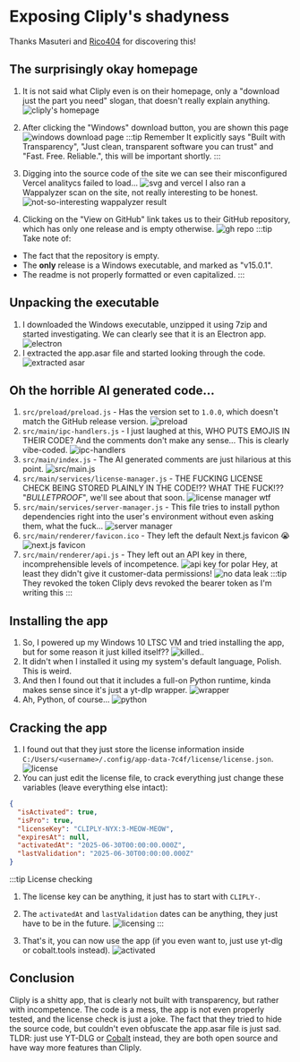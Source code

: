 # Exposing Cliply's shadyness
Thanks Masuteri and [Rico404](https://rico040.su/) for discovering this!

## The surprisingly okay homepage
1. It is not said what Cliply even is on their homepage, only a "download just the part you need" slogan, that doesn't really explain anything.
![cliply's homepage](.cliply/image.webp)

2. After clicking the "Windows" download button, you are shown this page
![windows download page](.cliply/image-1.webp)
:::tip Remember
It explicitly says "Built with Transparency", "Just clean, transparent software you can trust" and "Fast. Free. Reliable.", this will be important shortly.
:::

3. Digging into the source code of the site we can see their misconfigured Vercel analitycs failed to load...
![svg and vercel](.cliply/image-2.webp)
I also ran a Wappalyzer scan on the site, not really interesting to be honest.
![not-so-interesting wappalyzer result](.cliply/image-4.webp)

4. Clicking on the "View on GitHub" link takes us to their GitHub repository, which has only one release and is empty otherwise.
![gh repo](.cliply/image-3.webp)
:::tip Take note of:
- The fact that the repository is empty.
- The **only** release is a Windows executable, and marked as "v15.0.1".
- The readme is not properly formatted or even capitalized.
:::

## Unpacking the executable
1. I downloaded the Windows executable, unzipped it using 7zip and started investigating. We can clearly see that it is an Electron app.
![electron](.cliply/image-5.webp)
2. I extracted the app.asar file and started looking through the code.
![extracted asar](.cliply/image-6.webp)

## Oh the horrible AI generated code...
1. `src/preload/preload.js` - Has the version set to `1.0.0`, which doesn't match the GitHub release version.
![preload](.cliply/image-7.webp)
2. `src/main/ipc-handlers.js` - I just laughed at this, WHO PUTS EMOJIS IN THEIR CODE? And the comments don't make any sense... This is clearly vibe-coded.
![ipc-handlers](.cliply/image-8.webp)
3. `src/main/index.js` - The AI generated comments are just hilarious at this point.
![src/main.js](.cliply/image-9.webp)
4. `src/main/services/license-manager.js` - THE FUCKING LICENSE CHECK BEING STORED PLAINLY IN THE CODE!?? WHAT THE FUCK!?? "*BULLETPROOF*", we'll see about that soon.
![license manager wtf](.cliply/image-10.webp)
5. `src/main/services/server-manager.js` - This file tries to install python dependencies right into the user's environment without even asking them, what the fuck...
![server manager](.cliply/image-11.webp)
6. `src/main/renderer/favicon.ico` - They left the default Next.js favicon :sob:
![next.js favicon](.cliply/image-12.webp)
7. `src/main/renderer/api.js` - They left out an API key in there, incomprehensible levels of incompetence.
![api key for polar](.cliply/image-15.webp)
Hey, at least they didn't give it customer-data permissions!
![no data leak](.cliply/image-16.webp)
:::tip They revoked the token
Cliply devs revoked the bearer token as I'm writing this
:::

## Installing the app
1. So, I powered up my Windows 10 LTSC VM and tried installing the app, but for some reason it just killed itself??
![killed..](.cliply/image-13.webp)
2. It didn't when I installed it using my system's default language, Polish. This is weird.
3. And then I found out that it includes a full-on Python runtime, kinda makes sense since it's just a yt-dlp wrapper.
![wrapper](.cliply/image-14.webp)
4. Ah, Python, of course...
![python](.cliply/image-17.webp)

## Cracking the app
1. I found out that they just store the license information inside `C:/Users/<username>/.config/app-data-7c4f/license/license.json`.
![license](.cliply/image-18.webp)
2. You can just edit the license file, to crack everything just change these variables (leave everything else intact):
```json
{
  "isActivated": true,
  "isPro": true,
  "licenseKey": "CLIPLY-NYX:3-MEOW-MEOW",
  "expiresAt": null,
  "activatedAt": "2025-06-30T00:00:00.000Z",
  "lastValidation": "2025-06-30T00:00:00.000Z"
}
```

:::tip License checking
1. The license key can be anything, it just has to start with `CLIPLY-`.
2. The `activatedAt` and `lastValidation` dates can be anything, they just have to be in the future.
![licensing](.cliply/image-20.webp)
:::

3. That's it, you can now use the app (if you even want to, just use yt-dlg or cobalt.tools instead).
![activated](.cliply/image-19.webp)

## Conclusion
Cliply is a shitty app, that is clearly not built with transparency, but rather with incompetence. The code is a mess, the app is not even properly tested, and the license check is just a joke. The fact that they tried to hide the source code, but couldn't even obfuscate the app.asar file is just sad.  
TLDR: just use YT-DLG or [Cobalt](https://cobalt.tools) instead, they are both open source and have way more features than Cliply.